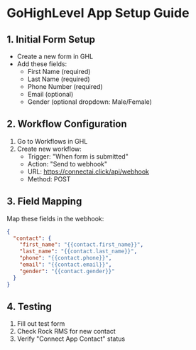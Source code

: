 # GoHighLevel App Setup Guide

## 1. Initial Form Setup
- Create a new form in GHL
- Add these fields:
  - First Name (required)
  - Last Name (required)
  - Phone Number (required)
  - Email (optional)
  - Gender (optional dropdown: Male/Female)

## 2. Workflow Configuration
1. Go to Workflows in GHL
2. Create new workflow:
   - Trigger: "When form is submitted"
   - Action: "Send to webhook"
   - URL: https://connectai.click/api/webhook
   - Method: POST

## 3. Field Mapping
Map these fields in the webhook:
```json
{
  "contact": {
    "first_name": "{{contact.first_name}}",
    "last_name": "{{contact.last_name}}",
    "phone": "{{contact.phone}}",
    "email": "{{contact.email}}",
    "gender": "{{contact.gender}}"
  }
}
```

## 4. Testing
1. Fill out test form
2. Check Rock RMS for new contact
3. Verify "Connect App Contact" status 